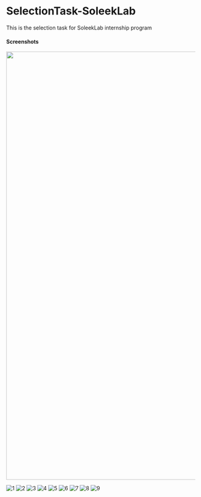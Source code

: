 # SelectionTask-SoleekLab
This is the selection task for SoleekLab internship program


#### Screenshots
<img src="https://user-images.githubusercontent.com/17935590/47062192-0c55f800-d1d5-11e8-86e5-016fd6ecb6a8.png" width="540" height="1140">

![1](https://user-images.githubusercontent.com/17935590/47062192-0c55f800-d1d5-11e8-86e5-016fd6ecb6a8.png)
![2](https://user-images.githubusercontent.com/17935590/47062194-0c55f800-d1d5-11e8-8f64-e28cf959f769.png)
![3](https://user-images.githubusercontent.com/17935590/47062456-6d320000-d1d6-11e8-85ae-b2fbbdfa35c2.png)
![4](https://user-images.githubusercontent.com/17935590/47062196-0d872500-d1d5-11e8-8a7e-c3a606d9f292.png)
![5](https://user-images.githubusercontent.com/17935590/47062457-6d320000-d1d6-11e8-810a-a8764d48cc2c.png)
![6](https://user-images.githubusercontent.com/17935590/47062454-6c996980-d1d6-11e8-9fc7-551cbc474c8f.png)
![7](https://user-images.githubusercontent.com/17935590/47062455-6c996980-d1d6-11e8-858e-b96aee03b83e.png)
![8](https://user-images.githubusercontent.com/17935590/47062190-0b24cb00-d1d5-11e8-9966-abeb8939079d.png)
![9](https://user-images.githubusercontent.com/17935590/47062471-8aff6500-d1d6-11e8-8997-67a64384df8b.png)

